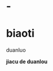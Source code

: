 # -
<html>
<head>
<title>ceshi </title>
</head>
<body>
<h1>biaoti</h1>
<p>duanluo</p>
<p><b>jiacu de duanlou</b></p>
</body>
</html>
